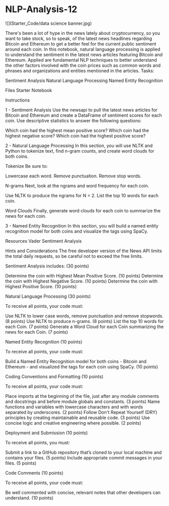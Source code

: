 # NLP-Analysis-12

![](Starter_Code/data science banner.jpg)

There's been a lot of hype in the news lately about cryptocurrency, so you want to take stock, so to speak, of the latest news headlines regarding Bitcoin and Ethereum to get a better feel for the current public sentiment around each coin.
In this notebook, natural language processing is applied to understand the sentiment in the latest news articles featuring Bitcoin and Ethereum. Applied are fundamental NLP techniques to better understand the other factors involved with the coin prices such as common words and phrases and organizations and entities mentioned in the articles.
Tasks:

Sentiment Analysis
Natural Language Processing
Named Entity Recognition



Files
Starter Notebook


Instructions

1 - Sentiment Analysis
Use the newsapi to pull the latest news articles for Bitcoin and Ethereum and create a DataFrame of sentiment scores for each coin.
Use descriptive statistics to answer the following questions:

Which coin had the highest mean positive score?
Which coin had the highest negative score?
Which coin had the highest positive score?


2 - Natural Language Processing
In this section, you will use NLTK and Python to tokenize text, find n-gram counts, and create word clouds for both coins.

Tokenize
Be sure to:

Lowercase each word.
Remove punctuation.
Remove stop words.


N-grams
Next, look at the ngrams and word frequency for each coin.

Use NLTK to produce the ngrams for N = 2.
List the top 10 words for each coin.


Word Clouds
Finally, generate word clouds for each coin to summarize the news for each coin.



3 - Named Entity Recognition
In this section, you will build a named entity recognition model for both coins and visualize the tags using SpaCy.



Resources
Vader Sentiment Analysis

Hints and Considerations
The free developer version of the News API limits the total daily requests, so be careful not to exceed the free limits.

Sentiment Analysis includes: (30 points)

Determine the coin with Highest Mean Positive Score. (10 points)
Determine the coin with Highest Negative Score. (10 points)
Determine the coin with Highest Positive Score. (10 points)


Natural Language Processing  (30 points)

To receive all points, your code must:

Use NLTK to lower case words, remove punctuation and remove stopwords. (8 points)
Use NLTK to produce n-grams. (8 points)
List the top 10 words for each Coin. (7 points)
Generate a Word Cloud for each Coin summarizing the news for each Coin. (7 points)


Named Entity Recognition  (10 points)

To receive all points, your code must:

Build a Named Entity Recognition model for both coins - Bitcoin and Ethereum - and visualized the tags for each coin using SpaCy. (10 points)


Coding Conventions and Formatting (10 points)

To receive all points, your code must:

Place imports at the beginning of the file, just after any module comments and docstrings and before module globals and constants. (3 points)
Name functions and variables with lowercase characters and with words separated by underscores. (2 points)
Follow Don't Repeat Yourself (DRY) principles by creating maintainable and reusable code. (3 points)
Use concise logic and creative engineering where possible. (2 points)


Deployment and Submission (10 points)

To receive all points, you must:

Submit a link to a GitHub repository that’s cloned to your local machine and contains your files. (5 points)
Include appropriate commit messages in your files. (5 points)


Code Comments (10 points)

To receive all points, your code must:

Be well commented with concise, relevant notes that other developers can understand. (10 points)
